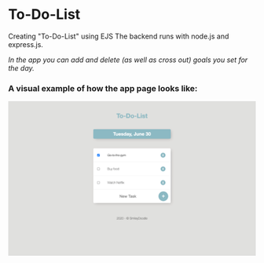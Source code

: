 # To-Do-List
Creating "To-Do-List" using EJS
The backend runs with node.js and express.js.

<em>In the app you can add and delete (as well as cross out) goals you set for the day.</em>

<h3>A visual example of how the app page looks like:</h3> 
<img src="https://github.com/SmileyDoodle/To-Do-List/blob/master/images/readmeImage.png">
